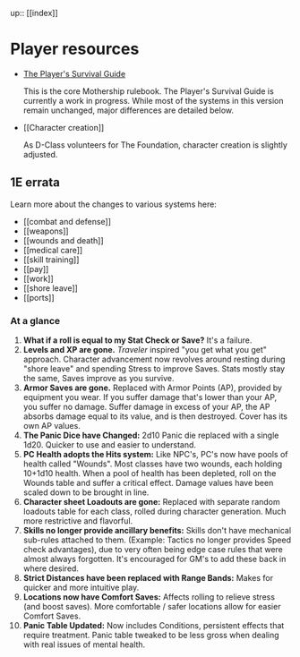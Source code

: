 ---
---
up:: [[index]]

# Player resources

- [The Player's Survival Guide](https://www.dropbox.com/s/3xttq5zk0g8coxb/Mothership-PSG2-v0.5.pdf?dl=0)
  
  This is the core Mothership rulebook. The Player's Survival Guide is currently a work in progress. While most of the systems in this version remain unchanged, major differences are detailed below.

- [[Character creation]]

  As D-Class volunteers for The Foundation, character creation is slightly adjusted.

## 1E errata 

Learn more about the changes to various systems here:

- [[combat and defense]]
- [[weapons]]
- [[wounds and death]]
- [[medical care]]
- [[skill training]]
- [[pay]]
- [[work]]
- [[shore leave]]
- [[ports]]

### At a glance

1. **What if a roll is equal to my Stat Check or Save?** It's a failure. 
2. **Levels and XP are gone.** _Traveler_ inspired "you get what you get" approach. Character advancement now revolves around resting during "shore leave" and spending Stress to improve Saves. Stats mostly stay the same, Saves improve as you survive. 
3. **Armor Saves are gone.** Replaced with Armor Points (AP), provided by equipment you wear. If you suffer damage that's lower than your AP, you suffer no damage. Suffer damage in excess of your AP, the AP absorbs damage equal to its value, and is then destroyed. Cover has its own AP values. 
4. **The Panic Dice have Changed:** 2d10 Panic die replaced with a single 1d20. Quicker to use and easier to understand. 
5. **PC Health adopts the Hits system:** Like NPC's, PC's now have pools of health called "Wounds". Most classes have two wounds, each holding 10+1d10 health. When a pool of health has been depleted, roll on the Wounds table and suffer a critical effect. Damage values have been scaled down to be brought in line. 
6. **Character sheet Loadouts are gone:** Replaced with separate random loadouts table for each class, rolled during character generation. Much more restrictive and flavorful. 
7. **Skills no longer provide ancillary benefits:** Skills don't have mechanical sub-rules attached to them. (Example: Tactics no longer provides Speed check advantages), due to very often being edge case rules that were almost always forgotten. It's encouraged for GM's to add these back in where desired. 
8. **Strict Distances have been replaced with Range Bands:** Makes for quicker and more intuitive play. 
9. **Locations now have Comfort Saves:** Affects rolling to relieve stress (and boost saves). More comfortable / safer locations allow for easier Comfort Saves. 
10. **Panic Table Updated:** Now includes Conditions, persistent effects that require treatment. Panic table tweaked to be less gross when dealing with real issues of mental health.